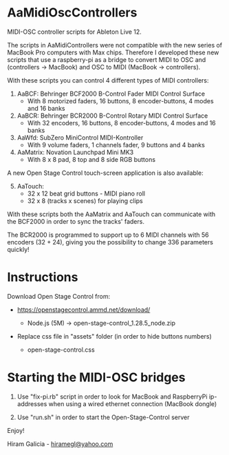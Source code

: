# AaMidiOscControllers

MIDI-OSC controller scripts for Ableton Live 12.

The scripts in AaMidiControllers were not compatible with the new series of MacBook Pro computers
with Max chips. Therefore I developed these new scripts that use a raspberry-pi as a bridge
to convert MIDI to OSC and (controllers -> MacBook) and OSC to MIDI (MacBook -> controllers).

With these scripts you can control 4 different types of MIDI controllers:

1) AaBCF: Behringer BCF2000 B-Control Fader MIDI Control Surface
   * With 8 motorized faders, 16 buttons, 8 encoder-buttons, 4 modes and 16 banks
2) AaBCR: Behringer BCR2000 B-Control Rotary MIDI Control Surface
   * With 32 encoders, 16 buttons, 8 encoder-buttons, 4 modes and 16 banks
3) AaWfd: SubZero MiniControl MIDI-Kontroller
   * With 9 volume faders, 1 channels fader, 9 buttons and 4 banks
4) AaMatrix: Novation Launchpad Mini MK3
   * With 8 x 8 pad, 8 top and 8 side RGB buttons

A new Open Stage Control touch-screen application is also available:

5) AaTouch:
   * 32 x 12 beat grid buttons - MIDI piano roll
   * 32 x 8  (tracks x scenes) for playing clips

With these scripts both the AaMatrix and AaTouch can communicate with the BCF2000 in order to
sync the tracks' faders.

The BCR2000 is programmed to support up to 6 MIDI channels with 56 encoders (32 + 24),
giving you the possibility to change 336 parameters quickly!

# Instructions

Download Open Stage Control from:
* https://openstagecontrol.ammd.net/download/
  * Node.js (5M) -> open-stage-control_1.28.5_node.zip

* Replace css file in "assets" folder (in order to hide buttons numbers)
  * open-stage-control.css

# Starting the MIDI-OSC bridges

1. Use "fix-pi.rb" script in order to look for MacBook and RaspberryPi ip-addresses
   when using a wired ethernet connection (MacBook dongle)

2. Use "run.sh" in order to start the Open-Stage-Control server

Enjoy!

Hiram Galicia - hiramegl@yahoo.com


